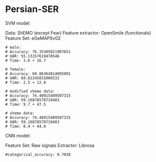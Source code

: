 # Persian-SER

SVM model: 

Data: ShEMO (except Fear)
Feature extractor: OpenSmile (functionals)
Feature Set: eGeMAPSv02

    # male:
    # Accuracy: 76.35305021907651
    # UAR: 55.13157619478546
    # Time: 3.6 + 16.7 
   
    # female:
    # Accuracy: 69.86364814095091
    # UAR: 60.62245031009332
    # Time: 2.5 + 12.8
    
    # modified shemo data:
    # Accuracy: 74.40915409507315
    # UAR: 59.16878570719483
    # Time: 9.7 + 47.5
    
    # shemo data:
    # Accuracy: 74.40915409507315
    # UAR: 59.16878570719483
    # Time: 8.4 + 44.0
    

CNN model:

Feature Set: Raw signals
Extractor: Librosa


    #categorical_accuracy: 0.7038
